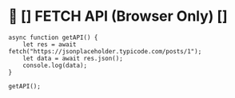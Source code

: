 # 🧪 [] FETCH API (Browser Only) []

    async function getAPI() {
        let res = await fetch("https://jsonplaceholder.typicode.com/posts/1");
        let data = await res.json();
        console.log(data);
    }
    
    getAPI();
